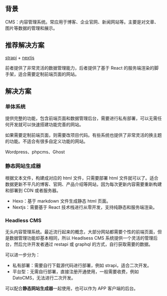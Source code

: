 ## 背景

CMS：内容管理系统。常应用于博客、企业官网、新闻网站等。主要是对文章、图片等数据的管理和展示。

## 推荐解决方案

[strapi](https://github.com/strapi/strapi) + [nextjs](https://github.com/vercel/next.js)

前者提供了非常灵活的数据管理能力，后者提供了基于 React 的服务端渲染的脚手架，适合需要定制前端页面的网站。

## 解决方案

### 单体系统

提供完整的功能，包含前端页面和数据管理后台，需要进行私有部署，可以无需任何开发就可以快速搭建功能完善的网站。

如果需要定制前端页面，则需要改项目代码。有些系统也提供了非常灵活的换主题的功能。不适合有很多自定义功能的网站。

Wordpress、phpcms、Ghost

### 静态网站生成器

根据文本文件，构建成对应的 html 文件，只需要部署 html 文件就可以了。适合数据更新不平凡的博客、官网、产品介绍等网站，因为每次更新内容需要重新构建和部署到 CDN 或者服务器。

- Hexo：基于 markdown 文件生成静态 html 页面。
- Nextjs：需要基于 React 技术栈进行从零开发，支持纯静态和服务端渲染。

### Headless CMS

无头内容管理系统。最近流行起来的概念，大部分网站都需要个性的前端页面，但是数据管理功能却基本相同，所以 Headlsess CMS 系统提供一个灵活的管理后台，然后允许开发者通过 restapi 或 graphql 的方式，自行获取需要的数据。

可以进一步分为：

- 私有部署：需要自行下载源代码进行部署，例如 strapi，适合二次开发。
- 平台型：无需自行部署，直接注册开通使用，一般需要收费，例如 DatoCMS，无法进行二次开发。

可以配合**静态网站生成器**一起使用，也可以作为 APP 客户端的后台。
